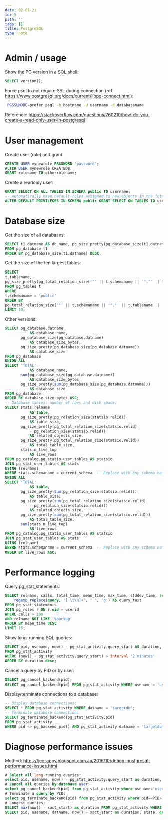 ```yaml
---
date: 02-05-21
id: 5
path: ''
tags: []
title: PostgreSQL
type: note
---
```


# Admin / usage
Show the PG version in a SQL shell:

```sql
SELECT version();
```

Force psql to not require SSL during connection (ref https://www.postgresql.org/docs/current/libpq-connect.html):

```bash
 PGSSLMODE=prefer psql -h hostname -U username -d databasename
```

Reference: https://stackoverflow.com/questions/760210/how-do-you-create-a-read-only-user-in-postgresql
# User management
Create user (role) and grant:

```sql
CREATE USER mynewrole PASSWORD 'password';
ALTER USER mynewrole CREATEDB;
GRANT rolename TO otherrolename;
```

Create a readonly user:

```sql
GRANT SELECT ON ALL TABLES IN SCHEMA public TO username;
-- Automatically have default roles assigned to new objects in the future:
ALTER DEFAULT PRIVILEGES IN SCHEMA public GRANT SELECT ON TABLES TO username;
```

# Database size
Get the size of all databases:

```sql
SELECT t1.datname AS db_name, pg_size_pretty(pg_database_size(t1.datname)) AS db_size
FROM pg_database t1
ORDER BY pg_database_size(t1.datname) DESC;
```

Get the size of the ten largest tables:

```sql
SELECT
t.tablename,
pg_size_pretty(pg_total_relation_size('"' || t.schemaname || '"."' || t.tablename || '"')) AS table_total_disc_size
FROM pg_tables t
WHERE
t.schemaname = 'public'
ORDER BY
pg_total_relation_size('"' || t.schemaname || '"."' || t.tablename || '"') DESC
LIMIT 10;
```

Other versions:

```sql
SELECT pg_database.datname
           AS database_name,
       pg_database_size(pg_database.datname)
           AS database_size_bytes,
       pg_size_pretty(pg_database_size(pg_database.datname))
           AS database_size
FROM pg_database
UNION ALL
SELECT 'TOTAL'
           AS database_name,
       sum(pg_database_size(pg_database.datname))
           AS database_size_bytes,
       pg_size_pretty(sum(pg_database_size(pg_database.datname)))
           AS database_size
FROM pg_database
ORDER BY database_size_bytes ASC;
-- Database tables: number of rows and disk space:
SELECT stats.relname
           AS table,
       pg_size_pretty(pg_relation_size(statsio.relid))
           AS table_size,
       pg_size_pretty(pg_total_relation_size(statsio.relid)
           - pg_relation_size(statsio.relid))
           AS related_objects_size,
       pg_size_pretty(pg_total_relation_size(statsio.relid))
           AS total_table_size,
       stats.n_live_tup
           AS live_rows
FROM pg_catalog.pg_statio_user_tables AS statsio
JOIN pg_stat_user_tables AS stats
USING (relname)
WHERE stats.schemaname = current_schema  -- Replace with any schema name
UNION ALL
SELECT 'TOTAL'
           AS table,
       pg_size_pretty(sum(pg_relation_size(statsio.relid)))
           AS table_size,
       pg_size_pretty(sum(pg_total_relation_size(statsio.relid)
           - pg_relation_size(statsio.relid)))
           AS related_objects_size,
       pg_size_pretty(sum(pg_total_relation_size(statsio.relid)))
           AS total_table_size,
       sum(stats.n_live_tup)
           AS live_rows
FROM pg_catalog.pg_statio_user_tables AS statsio
JOIN pg_stat_user_tables AS stats
USING (relname)
WHERE stats.schemaname = current_schema  -- Replace with any schema name
ORDER BY live_rows ASC;
```

# Performance logging
Query pg_stat_statements:

```sql
SELECT rolname, calls, total_time, mean_time, max_time, stddev_time, rows,
    regexp_replace(query, '[ \t\n]+', ' ', 'g') AS query_text
FROM pg_stat_statements
JOIN pg_roles r ON r.oid = userid
WHERE calls > 100
AND rolname NOT LIKE '%backup'
ORDER BY mean_time DESC
LIMIT 15;
```

Show long-running SQL queries:

```sql
SELECT pid, usename, now() - pg_stat_activity.query_start AS duration, query, state
FROM pg_stat_activity
WHERE (now() - pg_stat_activity.query_start) > interval '2 minutes'
ORDER BY duration desc;
```

Cancel a query by PID or by user:

```sql
SELECT pg_cancel_backend(pid);
SELECT pg_cancel_backend(pid) FROM pg_stat_activity WHERE usename = 'username';
```

Display/terminate connections to a database:

```sql
-- Display database connections:
SELECT * FROM pg_stat_activity WHERE datname = 'targetdb';
-- Terminate database connection:
SELECT pg_terminate_backend(pg_stat_activity.pid)
FROM pg_stat_activity
WHERE pid <> pg_backend_pid() AND pg_stat_activity.datname = 'targetdb';
```

# Diagnose performance issues

Method: https://jee-appy.blogspot.com.au/2016/10/debug-postgresql-performance-issues.html

```sql
# Select all long-running queries:
select pid, usename, now() - pg_stat_activity.query_start as duration, query, state from pg_stat_activity where (now() - pg_stat_activity.query_start) > interval '2 minutes' order by duration desc;
# Cancel all queries by database user:
select pg_cancel_backend(pid) from pg_stat_activity where usename='username';
# Terminate a query by PID:
select pg_terminate_backend(pid) from pg_stat_activity where pid=<PID>;
# Longest queries:
SELECT max(now() - xact_start) as duration FROM pg_stat_activity WHERE state IN ('idle in transaction', 'active');
SELECT pid, usename, datname, now() - xact_start as duration, state, query FROM pg_stat_activity WHERE state IN ('idle in transaction', 'active') order by duration desc;
```